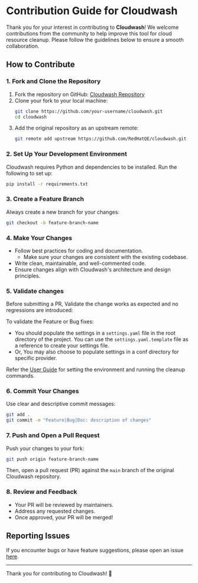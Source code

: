 # Contribution Guide for Cloudwash

Thank you for your interest in contributing to **Cloudwash**! We welcome contributions from the community to help improve this tool for cloud resource cleanup. Please follow the guidelines below to ensure a smooth collaboration.

## How to Contribute

### 1. Fork and Clone the Repository
1. Fork the repository on GitHub: [Cloudwash Repository](https://github.com/RedHatQE/cloudwash)
2. Clone your fork to your local machine:
   ```sh
   git clone https://github.com/your-username/cloudwash.git
   cd cloudwash
   ```
3. Add the original repository as an upstream remote:
   ```sh
   git remote add upstream https://github.com/RedHatQE/cloudwash.git
   ```

### 2. Set Up Your Development Environment
Cloudwash requires Python and dependencies to be installed. Run the following to set up:
```sh
pip install -r requirements.txt
```

### 3. Create a Feature Branch
Always create a new branch for your changes:
```sh
git checkout -b feature-branch-name
```

### 4. Make Your Changes
- Follow best practices for coding and documentation.
  - Make sure your changes are consistent with the existing codebase.
- Write clean, maintainable, and well-commented code.
- Ensure changes align with Cloudwash's architecture and design principles.

### 5. Validate changes
Before submitting a PR, Validate the change works as expected and no regressions are introduced:

To validate the Feature or Bug fixes:
- You should populate the settings in a `settings.yaml` file in the root directory of the project. You can use the `settings.yaml.template` file as a reference to create your settings file.
- Or, You may also choose to populate settings in a conf directory for specific provider.

Refer the [User Guide](https://github.com/RedHatQE/cloudwash/blob/master/Docs/USER_GUIDE.md) for setting the environment and running the cleanup commands. 

### 6. Commit Your Changes
Use clear and descriptive commit messages:
```sh
git add .
git commit -m "Feature|Bug|Doc: description of changes"
```

### 7. Push and Open a Pull Request
Push your changes to your fork:
```sh
git push origin feature-branch-name
```
Then, open a pull request (PR) against the `main` branch of the original Cloudwash repository.

### 8. Review and Feedback
- Your PR will be reviewed by maintainers.
- Address any requested changes.
- Once approved, your PR will be merged!

## Reporting Issues
If you encounter bugs or have feature suggestions, please open an issue [here](https://github.com/RedHatQE/cloudwash/issues).

---
Thank you for contributing to Cloudwash! 🚀

